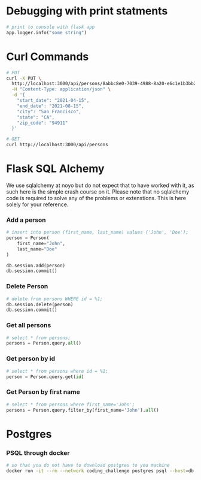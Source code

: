 # Debugging with print statments
```python
# print to console with flask app
app.logger.info("some string")
```

# Curl Commands
```sh
# PUT
curl -X PUT \
  http://localhost:3000/api/persons/8abbc8e0-7039-4988-8a20-e6c1e1b3bb2f/segment \
  -H "Content-Type: application/json" \
  -d '{
    "start_date": "2021-04-15",
    "end_date": "2021-08-15",
    "city": "San Francisco",
    "state": "CA",
    "zip_code": "94911"
  }'

# GET
curl http://localhost:3000/api/persons
```


# Flask SQL Alchemy
We use sqlalchemy at noyo but do not expect that to have worked with it, as such here is the simple crash course on it. Please note that no sqlalchemy code is required to solve any of the problems or extenstions. This is here solely for your reference.


### Add a person
```python
# insert into person (first_name, last_name) values ('John', 'Doe');
person = Person(
    first_name="John",
    last_name="Doe"
)

db.session.add(person)
db.session.commit()
```

### Delete Person
```python
# delete from persons WHERE id = %1;
db.session.delete(person)
db.session.commit()
```

### Get all persons
```python
# select * from persons;
persons = Person.query.all()
```

### Get person by id
```python
# select * from persons where id = %1;
person = Person.query.get(id)
```

### Get Person by first name
```python
# select * from persons where first_name='John';
persons = Person.query.filter_by(first_name='John').all()
```

# Postgres 

### PSQL through docker 
```sh
# so that you do not have to download postgres to you machine
docker run -it --rm --network coding_challenge postgres psql --host=db --port=5432 --username=noyo  --dbname=coding_challenge
```